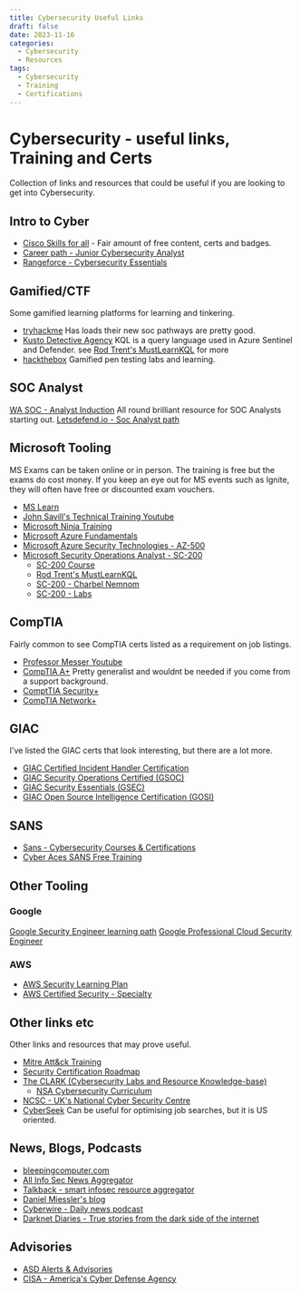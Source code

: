 ```yaml
---
title: Cybersecurity Useful Links
draft: false 
date: 2023-11-16
categories:
  - Cybersecurity
  - Resources
tags:
  - Cybersecurity
  - Training
  - Certifications
---
```


# Cybersecurity - useful links, Training and Certs

Collection of links and resources that could be useful if you are looking to get into Cybersecurity.

<!-- more -->

## Intro to Cyber

- [Cisco Skills for all](https://skillsforall.com/) - Fair amount of free content, certs and badges.
- [Career path - Junior Cybersecurity Analyst](https://skillsforall.com/career-path/cybersecurity?courseLang=en-US)
- [Rangeforce - Cybersecurity Essentials](https://www.rangeforce.com/)

## Gamified/CTF

Some gamified learning platforms for learning and tinkering.

- [tryhackme](https://tryhackme.com/) Has loads their new soc pathways are pretty good.
- [Kusto Detective Agency](https://detective.kusto.io/) KQL is a query language used in Azure Sentinel and Defender. see [Rod Trent's MustLearnKQL](https://github.com/rod-trent/MustLearnKQL) for more
- [hackthebox](https://academy.hackthebox.com/) Gamified pen testing labs and learning.

## SOC Analyst

[WA SOC - Analyst Induction](https://soc.cyber.wa.gov.au/training/analyst-induction/) All round brilliant resource for SOC Analysts starting out.
[Letsdefend.io - Soc Analyst path](https://app.letsdefend.io/path/soc-analyst-learning-path)

## Microsoft Tooling

MS Exams can be taken online or in person. The training is free but the exams do cost money. If you keep an eye out for MS events such as Ignite, they will often have free or discounted exam vouchers.

- [MS Learn](https://docs.microsoft.com/en-us/learn/)
- [John Savill's Technical Training Youtube](https://www.youtube.com/@NTFAQGuy)
- [Microsoft Ninja Training](https://rodtrent.substack.com/p/all-the-microsoft-ninja-training)
- [Microsoft Azure Fundamentals](https://learn.microsoft.com/en-us/certifications/exams/az-900/)
- [Microsoft Azure Security Technologies - AZ-500](https://learn.microsoft.com/en-us/certifications/exams/az-500/)
- [Microsoft Security Operations Analyst - SC-200](https://learn.microsoft.com/en-us/certifications/exams/sc-200/)
  - [SC-200 Course](https://learn.microsoft.com/en-us/training/courses/sc-200t00)
  - [Rod Trent's MustLearnKQL](https://github.com/rod-trent/MustLearnKQL)
  - [SC-200 - Charbel Nemnom](https://charbelnemnom.com/_zsc-200-exam-study-guide-microsoft-security-operations-analyst/)
  - [SC-200 - Labs](https://github.com/MicrosoftLearning/SC-200T00A-Microsoft-Security-Operations-Analyst)

## CompTIA

Fairly common to see CompTIA certs listed as a requirement on job listings.

- [Professor Messer Youtube](https://www.youtube.com/@professormesser)
- [CompTIA A+](https://www.comptia.org/certifications/a) Pretty generalist and wouldnt be needed if you come from a support background.
- [ComptTIA Security+](https://www.comptia.org/certifications/security)
- [CompTIA Network+](https://www.comptia.org/certifications/network)

## GIAC

I've listed the GIAC certs that look interesting, but there are a lot more.

- [GIAC Certified Incident Handler Certification](https://www.giac.org/certifications/certified-incident-handler-gcih/)
- [GIAC Security Operations Certified (GSOC)](https://www.giac.org/certifications/security-operations-certified-gsoc/)
- [GIAC Security Essentials (GSEC)](https://www.giac.org/certifications/security-essentials-gsec/)
- [GIAC Open Source Intelligence Certification (GOSI)](https://www.giac.org/certifications/open-source-intelligence-gosi/)


## SANS

- [Sans - Cybersecurity Courses & Certifications](https://www.sans.org/cyber-security-courses/)
- [Cyber Aces SANS Free Training](https://www.cyberaces.org/)

## Other Tooling

### Google

[Google Security Engineer learning path](https://cloud.google.com/training/networking-security/#security-engineer-learning-path)
[Google Professional Cloud Security Engineer](https://cloud.google.com/certification/cloud-security-engineer)

### AWS

- [AWS Security Learning Plan](https://explore.skillbuilder.aws/learn/public/learning_plan/view/91/security-learning-plan)
- [AWS Certified Security - Specialty](https://aws.amazon.com/certification/certified-security-specialty/)

## Other links etc

Other links and resources that may prove useful.

- [Mitre Att&ck Training](https://attack.mitre.org/resources/training/)
- [Security Certification Roadmap](https://pauljerimy.com/security-certification-roadmap/)
- [The CLARK (Cybersecurity Labs and Resource Knowledge-base)](https://clark.center/home)
  - [NSA Cybersecurity Curriculum](https://clark.center/c/ncaec)
- [NCSC - UK's National Cyber Security Centre](https://www.ncsc.gov.uk/section/advice-guidance/all-topics)
- [CyberSeek](https://www.cyberseek.org/pathway.html) Can be useful for optimising job searches, but it is US oriented.

## News, Blogs, Podcasts

- [bleepingcomputer.com](https://www.bleepingcomputer.com/)
- [All Info Sec News Aggregator](https://allinfosecnews.com/)
- [Talkback - smart infosec resource aggregator](https://talkback.sh/)
- [Daniel Miessler's blog](https://danielmiessler.com/blog/build-successful-infosec-career/)
- [Cyberwire - Daily news podcast](https://thecyberwire.com/podcasts/daily-podcast)
- [Darknet Diaries - True stories from the dark side of the internet](https://darknetdiaries.com/)

## Advisories

- [ASD Alerts & Advisories](https://www.cyber.gov.au/about-us/view-all-content/alerts-and-advisories)
- [CISA  - America's Cyber Defense Agency](https://www.cisa.gov/news-events/cybersecurity-advisories)
